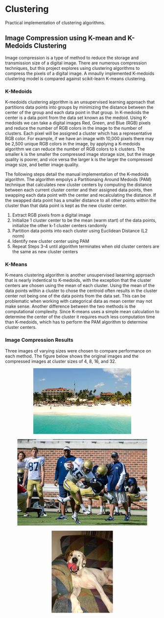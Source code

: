 # Clustering
Practical implementation of clustering algorithms.

## Image Compression using K-mean and K-Medoids Clustering

Image compression is a type of method to reduce the storage and transmission size of a digital image. There are numerous compression techniques, but this project explores using  clustering algorithms to compress the pixels of a digital image. A mnaully implemented K-medoids clustering model is compared against scikit-learn K-means clustering.

### K-Medoids

K-medoids clustering algorithm is an unsupervised learning approach that partitions data points into groups by minimizing the distance between the center of the group and each data point in that group. In K-medoids the center is a data point from the data set known as the medoid. Using K-medoids we can take a digital images Red, Green, and Blue (RGB) pixels and reduce the number of RGB colors in the image to the number of clusters. Each pixel will be assigned a cluster which has a representative RGB color. For example, if we have an image with 10,000 pixels there may be 2,500 unique RGB colors in the image, by applying a K-medoids algorithm we can reduce the number of RGB colors to k clusters. The smaller k is the smaller the compressed image storage size, but the image quality is poorer, and vice versa the larger k is the larger the compressed image size, and better image quality.

The following steps detail the manual implementation of the K-medoids algorithm. The algorithm empolys a Partitionaing Around Medoids (PAM) technique that calculates new cluster centers by computing the distance between each current cluster center and their assigned data points, then swapping each data point with the center and recalculating the distance. If the swapped data point has a smaller distance to all other points within the cluster than that data point is kept as the new cluster center.

1. Extract RGB pixels from a digital image
2. Initialize 1 cluster center to be the mean (warm start) of the data points, initialize the other k-1 cluster centers randomly
3. Partition data points into each cluster using Euclidean Distance (L2 norm)
4. Identify new cluster center using PAM
5. Repeat Steps 3-4 until algorithm terminates when old cluster centers are the same as new cluster centers

### K-Means

K-means clustering algorithm is another unsupervised laearning approach that is nearly indentical to K-medoids, with the exception that the cluster centers are chosen using the mean of each cluster. Using the mean of the data points within a cluster to chose the centroid often results in the cluster center not being one of the data points from the data set. This can be problematic when working with categorical data as mean center may not make sense. Another difference between the two methods is the computational complexity. Since K-means uses a simple mean calculation to determine the center of the cluster it requires much less computation time than K-medoids, which has to perform the PAM algorithm to determine cluster centers.

### Image Compression Results

Three images of varying sizes were chosen to compare performance on each method. The figure below shows the original images and the compressed images at cluster sizes of 4, 8, 16, and 32.

 <p align="center">
  </p>
<figure>
  <p align="center">
    <img src="https://github.com/bwalzer4/Clustering/blob/main/visuals/beach.bmp?raw=True" />
  </p>
</figure>

 <p align="center">
  </p>
<figure>
  <p align="center">
    <img src="https://github.com/bwalzer4/Clustering/blob/main/visuals/football.bmp?raw=True" />
  </p>
</figure>

 <p align="center">
  </p>
<figure>
  <p align="center">
    <img src="https://github.com/bwalzer4/Clustering/blob/main/visuals/brooks.jpg?raw=True" />
  </p>
</figure>

